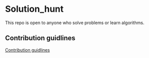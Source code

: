 # Solution_hunt
This repo is open to anyone who solve problems or learn algorithms.

## Contribution guidlines
[Contribution guidlines](https://github.com/CodeClub-DYP/Solution_hunt/blob/main/CONTRIBUTION.md)
